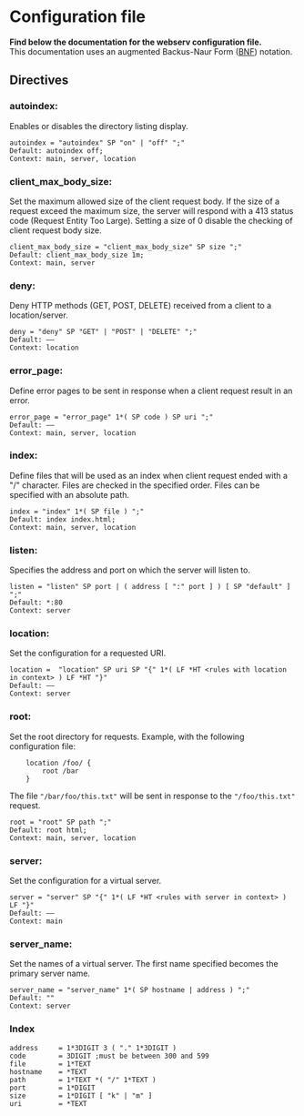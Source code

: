 # Configuration file
**Find below the documentation for the webserv configuration file.**\
This documentation uses an augmented Backus-Naur Form ([BNF](https://fr.wikipedia.org/wiki/Augmented_Backus-Naur_Form)) notation.
## Directives

### autoindex:
Enables or disables the directory listing display.
```
autoindex = "autoindex" SP "on" | "off" ";"
Default: autoindex off;
Context: main, server, location
```

### client_max_body_size:
Set the maximum allowed size of the client request body.
If the size of a request exceed the maximum size, the server will respond with a 413 status code (Request Entity Too Large).
Setting a size of 0 disable the checking of client request body size.
```
client_max_body_size = "client_max_body_size" SP size ";"
Default: client_max_body_size 1m;
Context: main, server
```

### deny:
Deny HTTP methods (GET, POST, DELETE) received from a client to a location/server.
```
deny = "deny" SP "GET" | "POST" | "DELETE" ";"
Default: ——
Context: location
```

### error_page:
Define error pages to be sent in response when a client request result in an error.
```
error_page = "error_page" 1*( SP code ) SP uri ";"
Default: ——
Context: main, server, location
```

### index:
Define files that will be used as an index when client request ended with a "/" character.
Files are checked in the specified order.
Files can be specified with an absolute path.
```
index = "index" 1*( SP file ) ";"
Default: index index.html;
Context: main, server, location
```

### listen:
Specifies the address and port on which the server will listen to.
```
listen = "listen" SP port | ( address [ ":" port ] ) [ SP "default" ] ";"
Default: *:80
Context: server
```

### location:
Set the configuration for a requested URI.
```
location =  "location" SP uri SP "{" 1*( LF *HT <rules with location in context> ) LF *HT "}"
Default: ——
Context: server
```

### root:
Set the root directory for requests.
Example, with the following configuration file:
```
    location /foo/ {
        root /bar
    }
```
The file `"/bar/foo/this.txt"` will be sent in response to the `"/foo/this.txt"` request.
```
root = "root" SP path ";"
Default: root html;
Context: main, server, location
```
### server:
Set the configuration for a virtual server.
```
server = "server" SP "{" 1*( LF *HT <rules with server in context> ) LF "}"
Default: ——
Context: main
```

### server_name:
Set the names of a virtual server.
The first name specified becomes the primary server name.
```
server_name = "server_name" 1*( SP hostname | address ) ";"
Default: ""
Context: server
```

### Index
```
address     = 1*3DIGIT 3 ( "." 1*3DIGIT )
code        = 3DIGIT ;must be between 300 and 599
file        = 1*TEXT
hostname    = *TEXT
path        = 1*TEXT *( "/" 1*TEXT )
port        = 1*DIGIT
size        = 1*DIGIT [ "k" | "m" ]
uri         = *TEXT
```